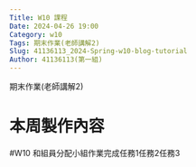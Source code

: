 ```yaml
---
Title: W10 課程
Date: 2024-04-26 19:00
Category: w10
Tags: 期末作業(老師講解2)
Slug: 41136113_2024-Spring-w10-blog-tutorial
Author: 41136113(第一組)
---
```


期末作業(老師講解2)

<!-- PELICAN_END_SUMMARY -->

# 本周製作內容
#W10
和組員分配小組作業完成任務1任務2任務3





